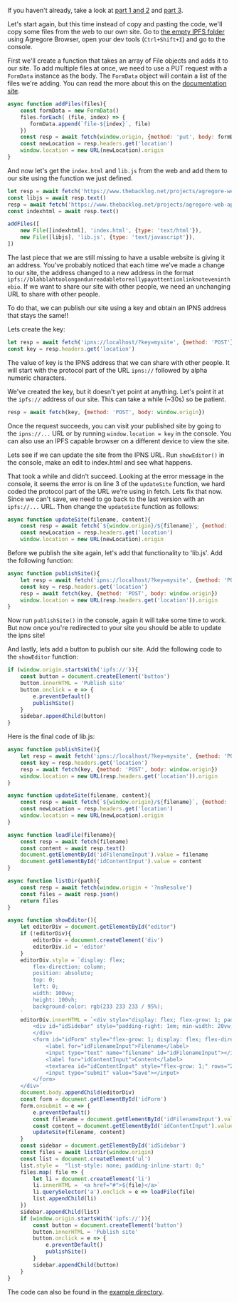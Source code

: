 ---
---

If you haven't already, take a look at [part 1 and 2](./part-1) and [part 3](./part-3).

Let's start again, but this time instead of copy and pasting the code, we'll copy some files from the web to our own site. Go to [the empty IPFS folder](ipfs://bafyaabakaieac/) using Agregore Browser, open your dev tools (`Ctrl+Shift+I`) and go to the console.

First we'll create a function that takes an array of File objects and adds it to our site. To add multiple files at once, we need to use a PUT request with a `FormData` instance as the body. The `FormData` object will contain a list of the files we're adding. You can read the more about this on the [documentation site](https://github.com/RangerMauve/js-ipfs-fetch#await-fetchipfsbafyaabakaieac-method-put-body-new-formdata).

```js
async function addFiles(files){
    const formData = new FormData()
    files.forEach( (file, index) => {
       formData.append(`file-${index}`, file) 
    })
    const resp = await fetch(window.origin, {method: 'put', body: formData})
    const newLocation = resp.headers.get('location')
    window.location = new URL(newLocation).origin
}
```

And now let's get the `index.html` and `lib.js` from the web and add them to our site using the function we just defined.

```js
let resp = await fetch('https://www.thebacklog.net/projects/agregore-web-apps/amt3.js')
const libjs = await resp.text()
resp = await fetch('https://www.thebacklog.net/projects/agregore-web-apps/amt3-index.tmpl')
const indexhtml = await resp.text()

addFiles([
    new File([indexhtml], 'index.html', {type: 'text/html'}),
    new File([libjs], 'lib.js', {type: 'text/javascript'}),
])
```

The last piece that we are still missing to have a usable website is giving it an address. You've probably noticed that each time we've made a change to our site, the address changed to a new address in the format `ipfs://blahblahtoolongandunreadabletoreallypayattentionlinknoteveninthebio`. If we want to share our site with other people, we need an unchanging URL to share with other people.

To do that, we can publish our site using a key and obtain an IPNS address that stays the same!!

Lets create the key:

```js
let resp = await fetch('ipns://localhost/?key=mysite', {method: 'POST'})
const key = resp.headers.get('location')
```

The value of key is the IPNS address that we can share with other people. It will start with the protocol part of the URL `ipns://` followed by alpha numeric characters.

We've created the key, but it doesn't yet point at anything. Let's point it at the `ipfs://` address of our site. This can take a while (~30s) so be patient.

```js
resp = await fetch(key, {method: 'POST', body: window.origin})
```

Once the request succeeds, you can visit your published site by going to the `ipns://...` URL or by running `window.location = key` in the console. You can also use an IPFS capable browser on a different device to view the site.

Lets see if we can update the site from the IPNS URL. Run `showEditor()` in the console, make an edit to index.html and see what happens.

That took a while and didn't succeed. Looking at the error message in the console, it seems the error is on line 3 of the `updateSite` function, we hard coded the protocol part of the URL we're using in fetch. Lets fix that now. Since we can't save, we need to go back to the last version with an `ipfs://...` URL. Then change the `updateSite` function as follows:

```js
async function updateSite(filename, content){
    const resp = await fetch(`${window.origin}/${filename}`, {method: 'put', body: content})
    const newLocation = resp.headers.get('location')
    window.location = new URL(newLocation).origin
```

Before we publish the site again, let's add that functionality to 'lib.js'. Add the following function:

```js
async function publishSite(){
    let resp = await fetch('ipns://localhost/?key=mysite', {method: 'POST'})
    const key = resp.headers.get('location')
    resp = await fetch(key, {method: 'POST', body: window.origin})
    window.location = new URL(resp.headers.get('location')).origin
}
```

Now run `publishSite()` in the console, again it will take some time to work. But now once you're redirected to your site you should be able to update the ipns site!

And lastly, lets add a button to publish our site. Add the following code to the `showEditor` function:

```js
if (window.origin.startsWith('ipfs://')){
    const button = document.createElement('button')
    button.innerHTML = 'Publish site'
    button.onclick = e => {
        e.preventDefault()
        publishSite()
    }
    sidebar.appendChild(button)
}
```

Here is the final code of lib.js:

```js
async function publishSite(){
    let resp = await fetch('ipns://localhost/?key=mysite', {method: 'POST'})
    const key = resp.headers.get('location')
    resp = await fetch(key, {method: 'POST', body: window.origin})
    window.location = new URL(resp.headers.get('location')).origin
}

async function updateSite(filename, content){
    const resp = await fetch(`${window.origin}/${filename}`, {method: 'put', body: content})
    const newLocation = resp.headers.get('location')
    window.location = new URL(newLocation).origin
}

async function loadFile(filename){
    const resp = await fetch(filename)
    const content = await resp.text()
    document.getElementById('idFilenameInput').value = filename
    document.getElementById('idContentInput').value = content
}

async function listDir(path){
    const resp = await fetch(window.origin + '?noResolve')
    const files = await resp.json()
    return files
}

async function showEditor(){
    let editorDiv = document.getElementById("editor")
    if (!editorDiv){
        editorDiv = document.createElement('div')
        editorDiv.id = 'editor'
    }
    editorDiv.style = `display: flex;
        flex-direction: column;
        position: absolute;
        top: 0;
        left: 0;
        width: 100vw;
        height: 100vh;
        background-color: rgb(233 233 233 / 95%);
    `
    editorDiv.innerHTML = `<div style="display: flex; flex-grow: 1; padding: 1em">
        <div id="idSidebar" style="padding-right: 1em; min-width: 20vw;"><h2>Files</h2>
        </div>
        <form id="idForm" style="flex-grow: 1; display: flex; flex-direction: column;">
            <label for="idFilenameInput">Filename</label>
            <input type="text" name="filename" id="idFilenameInput"></input>
            <label for="idContentInput">Content</label>
            <textarea id="idContentInput" style="flex-grow: 1;" rows="20"></textarea>
            <input type="submit" value="Save"></input>
        </form>
    </div>`
    document.body.appendChild(editorDiv)
    const form = document.getElementById('idForm')
    form.onsubmit = e => {
        e.preventDefault()
        const filename = document.getElementById('idFilenameInput').value
        const content = document.getElementById('idContentInput').value
        updateSite(filename, content)
    }
    const sidebar = document.getElementById('idSidebar')
    const files = await listDir(window.origin)
    const list = document.createElement('ul')
    list.style =  "list-style: none; padding-inline-start: 0;"
    files.map( file => {
        let li = document.createElement('li')
        li.innerHTML = `<a href="#">${file}</a>`
        li.querySelector('a').onclick = e => loadFile(file)
        list.appendChild(li)
    })
    sidebar.appendChild(list)
    if (window.origin.startsWith('ipfs://')){
        const button = document.createElement('button')
        button.innerHTML = 'Publish site'
        button.onclick = e => {
            e.preventDefault()
            publishSite()
        }
        sidebar.appendChild(button)
    }
}
```

The code can also be found in the [example directory](./example).

